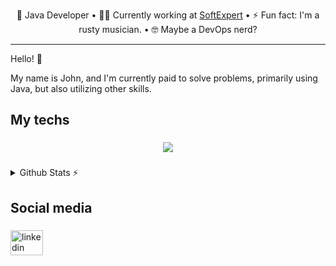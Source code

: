 <p align="center">
  💚 Java Developer • 👨‍💻 Currently working at <a href="https://www.softexpert.com/">SoftExpert</a> • ⚡ Fun fact: I'm a rusty musician. • 🤓 Maybe a DevOps nerd?
</p>

---

Hello! 👋

My name is John, and I'm currently paid to solve problems, primarily using Java, but also utilizing other skills.

###

<h2 align="left">My techs</h2>

###

<p align="center">
  <a href="https://skillicons.dev">
    <img src="https://skillicons.dev/icons?i=git,kubernetes,docker,aws,dynamodb,terraform,java,spring,bash,postgres,linux,gitlab,github,idea,maven" />
  </a>
</p>

###

<details>
  <summary>Github Stats ⚡</summary>
  
  <a href="#">![Github stats](https://github-readme-stats.vercel.app/api?username=johnenderson&theme=blueberry&count_private=true&hide_border=true&line_height=20)</a>
  <a href="#">![Top Langs](https://github-readme-stats.vercel.app/api/top-langs/?username=johnenderson&layout=compact&theme=blueberry&count_private=true&hide_border=true)</a>
</details>

<h2 align="left">Social media</h2>

###

<div align="left">
  <a href="https://www.linkedin.com/in/john-enderson-8139bb2a" target="_blank">
    <img src="https://raw.githubusercontent.com/maurodesouza/profile-readme-generator/master/src/assets/icons/social/linkedin/default.svg" width="52" height="40" alt="linkedin logo"  />
  </a>
</div>

###
